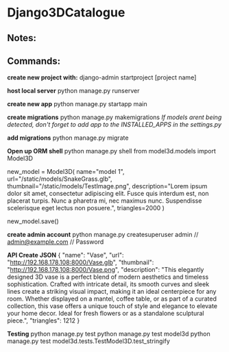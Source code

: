 # Django3DCatalogue
 
## Notes:

## Commands:
**create new project with:**
django-admin startproject [project name]

**host local server**
python manage.py runserver

**create new app**
python manage.py startapp main

**create migrations**
python manage.py makemigrations
*If models arent being detected, don't forget to add app to the INSTALLED_APPS in the settings.py*

**add migrations**
python manage.py migrate

**Open up ORM shell**
python manage.py shell
from model3d.models import Model3D

new_model = Model3D(
    name="model 1",
    url="/static/models/SnakeGrass.glb",
	thumbnail="/static/models/TestImage.png",
    description="Lorem ipsum dolor sit amet, consectetur adipiscing elit. Fusce quis interdum est, non placerat turpis. Nunc a pharetra mi, nec maximus nunc. Suspendisse scelerisque eget lectus non posuere.",
    triangles=2000
)

new_model.save()

**create admin account**
python manage.py createsuperuser
admin // admin@example.com // Password

**API Create JSON**
{
    "name": "Vase",
    "url": "http://192.168.178.108:8000/Vase.glb",
    "thumbnail": "http://192.168.178.108:8000/Vase.png",
    "description": "This elegantly designed 3D vase is a perfect blend of modern aesthetics and timeless sophistication. Crafted with intricate detail, its smooth curves and sleek lines create a striking visual impact, making it an ideal centerpiece for any room. Whether displayed on a mantel, coffee table, or as part of a curated collection, this vase offers a unique touch of style and elegance to elevate your home decor. Ideal for fresh flowers or as a standalone sculptural piece.",
    "triangles": 1212
}

**Testing**
python manage.py test
python manage.py test model3d
python manage.py test model3d.tests.TestModel3D.test_stringify